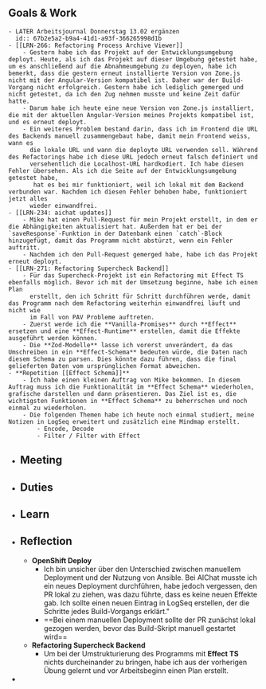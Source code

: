 ## Goals & Work
	- LATER Arbeitsjournal Donnerstag 13.02 ergänzen
	  id:: 67b2e5a2-b9a4-41d1-a93f-366265998d1b
	- [[LRN-266: Refactoring Process Archive Viewer]]
		- Gestern habe ich das Projekt auf der Entwicklungsumgebung deployt. Heute, als ich das Projekt auf dieser Umgebung getestet habe, um es anschließend auf die Abnahmeumgebung zu deployen, habe ich bemerkt, dass die gestern erneut installierte Version von Zone.js nicht mit der Angular-Version kompatibel ist. Daher war der Build-Vorgang nicht erfolgreich. Gestern habe ich lediglich gemerged und nicht getestet, da ich den Zug nehmen musste und keine Zeit dafür hatte.
		- Darum habe ich heute eine neue Version von Zone.js installiert, die mit der aktuellen Angular-Version meines Projekts kompatibel ist, und es erneut deployt.
		- Ein weiteres Problem bestand darin, dass ich im Frontend die URL des Backends manuell zusammengebaut habe, damit mein Frontend weiss, wann es 
		  die lokale URL und wann die deployte URL verwenden soll. Während des Refactorings habe ich diese URL jedoch erneut falsch definiert und 
		  versehentlich die Localhost-URL hardkodiert. Ich habe diesen Fehler übersehen. Als ich die Seite auf der Entwicklungsumgebung getestet habe,
		   hat es bei mir funktioniert, weil ich lokal mit dem Backend verbunden war. Nachdem ich diesen Fehler behoben habe, funktioniert jetzt alles 
		  wieder einwandfrei.
	- [[LRN-234: aichat updates]]
		- Mike hat einen Pull-Request für mein Projekt erstellt, in dem er die Abhängigkeiten aktualisiert hat. Außerdem hat er bei der `saveResponse`-Funktion in der Datenbank einen `catch`-Block hinzugefügt, damit das Programm nicht abstürzt, wenn ein Fehler auftritt.
		- Nachdem ich den Pull-Request gemerged habe, habe ich das Projekt erneut deployt.
	- [[LRN-271: Refactoring Supercheck Backend]]
		- Für das Supercheck-Projekt ist ein Refactoring mit Effect TS ebenfalls möglich. Bevor ich mit der Umsetzung beginne, habe ich einen Plan 
		  erstellt, den ich Schritt für Schritt durchführen werde, damit das Programm nach dem Refactoring weiterhin einwandfrei läuft und nicht wie 
		  im Fall von PAV Probleme auftreten.
		- Zuerst werde ich die **Vanilla-Promises** durch **Effect** ersetzen und eine **Effect-Runtime** erstellen, damit die Effekte ausgeführt werden können.
		- Die **Zod-Modelle** lasse ich vorerst unverändert, da das Umschreiben in ein **Effect-Schema** bedeuten würde, die Daten nach diesem Schema zu parsen. Dies könnte dazu führen, dass die final gelieferten Daten vom ursprünglichen Format abweichen.
	- **Repetition [[Effect Schema]]**
		- Ich habe einen kleinen Auftrag von Mike bekommen. In diesem Auftrag muss ich die Funktionalität im **Effect Schema** wiederholen, grafische darstellen und dann präsentieren. Das Ziel ist es, die wichtigsten Funktionen in **Effect Schema** zu beherrschen und noch einmal zu wiederholen.
		- Die folgenden Themen habe ich heute noch einmal studiert, meine Notizen in LogSeq erweitert und zusätzlich eine Mindmap erstellt.
			- Encode, Decode
			- Filter / Filter with Effect
- ## Meeting
- ## Duties
- ## Learn
- ## Reflection
	- **OpenShift Deploy**
		- Ich bin unsicher über den Unterschied zwischen manuellem Deployment und der Nutzung von Ansible. Bei AIChat musste ich ein neues Deployment durchführen, habe jedoch vergessen, den PR lokal zu ziehen, was dazu führte, dass es keine neuen Effekte gab. Ich sollte einen neuen Eintrag in LogSeq erstellen, der die Schritte jedes Build-Vorgangs erklärt."
		- ==Bei einem manuellen Deployment sollte der PR zunächst lokal gezogen werden, bevor das Build-Skript manuell gestartet wird==
	- **Refactoring Supercheck Backend**
		- Um bei der Umstrukturierung des Programms mit **Effect TS** nichts durcheinander zu bringen, habe ich aus der vorherigen Übung gelernt und vor Arbeitsbeginn einen Plan erstellt.
-